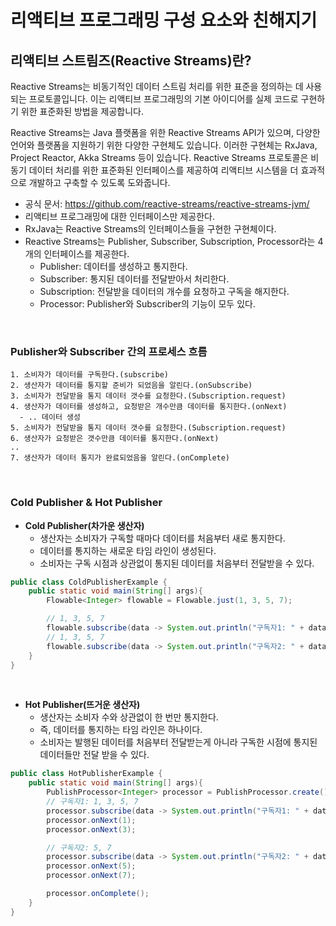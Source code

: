 # 리액티브 프로그래밍 구성 요소와 친해지기

## 리액티브 스트림즈(Reactive Streams)란?

Reactive Streams는 비동기적인 데이터 스트림 처리를 위한 표준을 정의하는 데 사용되는 프로토콜입니다. 이는 리액티브 프로그래밍의 기본 아이디어를 실제 코드로 구현하기 위한 표준화된 방법을 제공합니다.  

Reactive Streams는 Java 플랫폼을 위한 Reactive Streams API가 있으며, 다양한 언어와 플랫폼을 지원하기 위한 다양한 구현체도 있습니다. 이러한 구현체는 RxJava, Project Reactor, Akka Streams 등이 있습니다. Reactive Streams 프로토콜은 비동기 데이터 처리를 위한 표준화된 인터페이스를 제공하여 리액티브 시스템을 더 효과적으로 개발하고 구축할 수 있도록 도와줍니다.  

 - 공식 문서: https://github.com/reactive-streams/reactive-streams-jvm/
 - 리액티브 프로그래밍에 대한 인터페이스만 제공한다.
 - RxJava는 Reactive Streams의 인터페이스들을 구현한 구현체이다.
 - Reactive Streams는 Publisher, Subscriber, Subscription, Processor라는 4개의 인터페이스를 제공한다.
    - Publisher: 데이터를 생성하고 통지한다.
    - Subscriber: 통지된 데이터를 전달받아서 처리한다.
    - Subscription: 전달받을 데이터의 개수를 요청하고 구독을 해지한다.
    - Processor: Publisher와 Subscriber의 기능이 모두 있다.

<br/>

### Publisher와 Subscriber 간의 프로세스 흐름

```
1. 소비자가 데이터를 구독한다.(subscribe)
2. 생산자가 데이터를 통지할 준비가 되었음을 알린다.(onSubscribe)
3. 소비자가 전달받을 통지 데이터 갯수를 요청한다.(Subscription.request)
4. 생산자가 데이터를 생성하고, 요청받은 개수만큼 데이터를 통지한다.(onNext)
  - .. 데이터 생성
5. 소비자가 전달받을 통지 데이터 갯수를 요청한다.(Subscription.request)
6. 생산자가 요청받은 갯수만큼 데이터를 통지한다.(onNext)
..
7. 생산자가 데이터 통지가 완료되었음을 알린다.(onComplete)

```

<br/>

### Cold Publisher & Hot Publisher

 - __Cold Publisher(차가운 생산자)__
    - 생산자는 소비자가 구독할 때마다 데이터를 처음부터 새로 통지한다.
    - 데이터를 통지하는 새로운 타임 라인이 생성된다.
    - 소비자는 구독 시점과 상관없이 통지된 데이터를 처음부터 전달받을 수 있다.

```java
public class ColdPublisherExample {
    public static void main(String[] args){
        Flowable<Integer> flowable = Flowable.just(1, 3, 5, 7);

        // 1, 3, 5, 7
        flowable.subscribe(data -> System.out.println("구독자1: " + data));
        // 1, 3, 5, 7
        flowable.subscribe(data -> System.out.println("구독자2: " + data));
    }
}
```

<br/>

 - __Hot Publisher(뜨거운 생산자)__
    - 생산자는 소비자 수와 상관없이 한 번만 통지한다.
    - 즉, 데이터를 통지하는 타임 라인은 하나이다.
    - 소비자는 발행된 데이터를 처음부터 전달받는게 아니라 구독한 시점에 통지된 데이터들만 전달 받을 수 있다.

```java
public class HotPublisherExample {
    public static void main(String[] args){
        PublishProcessor<Integer> processor = PublishProcessor.create();
        // 구독자1: 1, 3, 5, 7
        processor.subscribe(data -> System.out.println("구독자1: " + data));
        processor.onNext(1);
        processor.onNext(3);

        // 구독자2: 5, 7
        processor.subscribe(data -> System.out.println("구독자2: " + data));
        processor.onNext(5);
        processor.onNext(7);

        processor.onComplete();
    }
}
```

